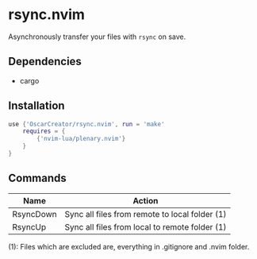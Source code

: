 # rsync.nvim

Asynchronously transfer your files with `rsync` on save.

## Dependencies

- cargo

## Installation

```lua
use {'OscarCreator/rsync.nvim', run = 'make'
    requires = {
        {'nvim-lua/plenary.nvim'}
    }
}
```

## Commands

Name      | Action
----------|-------
RsyncDown | Sync all files from remote to local folder (1)
RsyncUp   | Sync all files from local to remote folder (1)

(1): Files which are excluded are, everything in .gitignore and .nvim folder.
